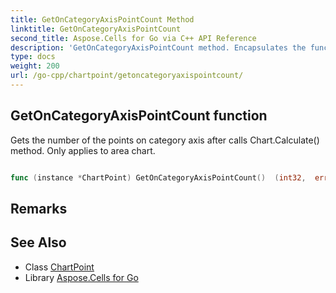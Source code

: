 ```yaml
---
title: GetOnCategoryAxisPointCount Method 
linktitle: GetOnCategoryAxisPointCount
second_title: Aspose.Cells for Go via C++ API Reference
description: 'GetOnCategoryAxisPointCount method. Encapsulates the function that represents getoncategoryaxispointcount in Go.'
type: docs
weight: 200
url: /go-cpp/chartpoint/getoncategoryaxispointcount/
---
```


## GetOnCategoryAxisPointCount function

Gets the number of the points on category axis after calls Chart.Calculate() method. Only applies to area chart.

```go

func (instance *ChartPoint) GetOnCategoryAxisPointCount()  (int32,  error) 

```

## Remarks


## See Also

* Class [ChartPoint](../)
* Library [Aspose.Cells for Go](../../)
